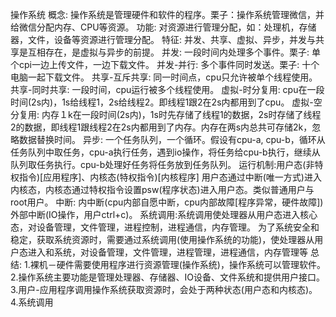 操作系统
    概念: 操作系统是管理硬件和软件的程序。栗子：操作系统管理微信，并给微信分配内存、CPU等资源。
    功能: 对资源进行管理分配，如：处理机，存储器，文件，设备等资源进行管理分配。
    特征: 并发、共享、虚拟、异步，并发与共享是互相存在，是虚拟与异步的前提。
        并发: 一段时间内处理多个事件。栗子: 单个cpi一边上传文件，一边下载文件。
        并发-并行: 多个事件同时发送。栗子: 十个电脑一起下载文件。
        共享-互斥共享: 同一时间点，cpu只允许被单个线程使用。
        共享-同时共享: 一段时间，cpu运行被多个线程使用。
        虚拟-时分复用: cpu在一段时间(2s内)，1s给线程1，2s给线程2。即线程1跟2在2s内都用到了cpu。
        虚拟-空分复用: 内存１k在一段时间(2s内)，1s时先存储了线程1的数据，2s时存储了线程2的数据，即线程1跟线程2在2s内都用到了内存。内存在两s内总共可存储2k，忽略数据替换时间。
        异步: 一个任务队列，一个循环。假设有cpu-a, cpu-b，循环从任务队列中取任务，cpu-a执行任务，遇到io操作，将任务给cpu-b执行，继续从队列取任务执行。cpu-b处理好任务将任务放到任务队列。
    运行机制:用户态(非特权指令)[应用程序]、内核态(特权指令)[内核程序]
        用户态通过中断(唯一方式)进入内核态，内核态通过特权指令设置psw(程序状态)进入用户态。类似普通用户与root用户。
        中断: 内中断(cpu内部自愿中断，cpu内部故障[程序异常，硬件故障]) 外部中断(IO操作，用户ctrl+c)。
    系统调用:系统调用使处理器从用户态进入核心态，对设备管理，文件管理，进程控制，进程通信，内存管理。
        为了系统安全和稳定，获取系统资源时，需要通过系统调用(使用操作系统的功能)，使处理器从用户态进入和系统，对设备管理，文件管理，进程管理，进程通信，内存管理等
总结:
    1.裸机－硬件需要使用程序进行资源管理(操作系统)，操作系统可以管理软件。
    2.操作系统主要功能是管理处理器、存储器、IO设备、文件系统和提供用户接口。
    3.用户-应用程序调用操作系统获取资源时，会处于两种状态(用户态和内核态)。
    4.系统调用
